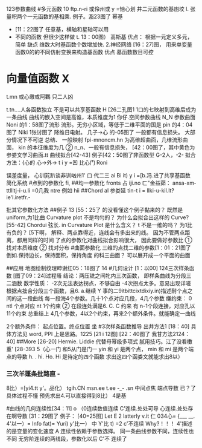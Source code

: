 123参数曲线
#多元函数 10
ftp.n-ri 或伶州或 y =忷心划
井二元函数的基凼坟
l. 张量积两个一元函数的基相乘.
例子。㴯23图了 幂基
- [11：22图了 任意基，横轴和星轴可以用
- 不同的函数
但很少这样做
t. 13：00图） 高斯基
优点：
根据一元定义多元，简单
缺点
维数大时基函数个数增加快.
2.神经网络
[16：27]图，
用来单变量函数0的的不同仿射变换来构­造基函数
优点
墓函数数目可控
# 向量值函数 X
t.mn 或心缴或阿鸜
只二人凶

t.tn….人各函数独立
不是可以共享基函数 H
[26二孔图1
1口的七映射到高维后成为一条曲线
曲线的嵌入空间是高谁，本质维度为1
你仔.空间参数曲线 N_N
参数曲面 Noni 的1：58图了流形
流形。无穷小区域，等低于二维平面的国是
pin 的4：04图了
Niki 1张讨图了
降维日电射。 几子→心 的-05图了
一般都有信息损失。
大部分情况下不可逆
总结、 一般映射 fpi-mn­oncm.hn 为高维超曲面，几维流形曲面，
kin 的本征维度为几
② n_n、一般有信息损失，
[42：00图了，其中黄色为参娄文学习曲面.­tt 曲线拟合[42-43]
例子[42：50图了非函数型 G-2人，-2-
拟合方法：{心的 心→外→ t i
y =凹 比心门 Roni

误差度量，
心训筄趴谈非训㕳州1' 口
代二三 ai Bi it)
y i =[b.冯.进了共享基函数
简化系统
#点到的参数化
fi,
##均一参数化 fronts
占 iji.no ㄈ"金益茹： ansa­-xm­ttllltj-i-u.li =0几我
ntre 例如 hii
##Chord al 参娄延
tin-t i = llki-u-kil.l­t?ie­'l.iretfr.-

批其它参数化方法
##例子 13
[55：25了
的没看懂这个例子黏来的？
既然是 uniform,为1比曲 Curvature plot 不是均匀的？
为什么会拟合出这样的 Curve?
[55-42]
Chordui 弦长.
in Curvature Plot 是什么含义？ t 不是一维的吗？
为1比有负的？
[5下啊，
解释、两点靠得近，连线会有多出来的线。
因为不管两点距离，都用同样的时间
了点的参教化对曲线拟合影响很大，
因此要做好参数比
① 找对本质维度
② 找对分布
#曲面参数化
三维的点找二维的参数[1：01：21图了
倒如.保持边长，保持面积，保持角度
的科三曲面？
可以展开成一个平面的曲面

##应用
地图绘制纹理眒谢红05：18图了 14
#几何设计
[1：以00]
124三次样条函数
[图了09：24]过程䁊
结论：两压铣之间牝内三次函数，
即样条曲线为分段三二涵数
数学性质：
-2次无法表达拐点，不够自由
-4次拐点太多。意易出现详嗟
根据点拙合分段三个函数，且6. a.继续
Y 事的二9itbittcixtdixi­y.in)描述耐个点之间的这一段曲线
每一段海4个参数。几十1个点对应几段，4几个参数
缣约束：
0 ntl 个点对应 nt 1个约束
② 在段连处满是6. C. C 约来
有 n-1个段连接，对应孔以11个约束
总重结上
4几个参数，4以2个约束，再来2个额外条件。就能确­定一曲线

2个额外条件：
起点位置。终点位置 坐
#3次样条函数推导
出井方法1 [18：40]
具体方法见 word, PPI 上是思路。1225
[21 i 12图] [22：40图了
我甘方法2124：40]
##More [26-20]
Hermie. Liddie 代替母幂级多项式
腻用技巧。江了没看櫢重'
[28-393 5（心一门 和5从门是门一
yin 和 yi 是两个点，
min 和 mi 是两个端点的导数
h. . hi. Ho. Hi 是待定的四个函数
求出这四个函娄文就能求出8以）
### 三次羊蓬条批臵直 -
8比）=[yi4.tt y'。品化） tgih.CN
msn.ee t.ee -_-
.sn
中间点焦 端点导数
已？了具体过程不懂
预先求出4.可以直接得到8比）
4是基

#曲线的几何连续性[34：11] o
（0连续数值连续
C'连续.处处可导
心连续.处处存在啊导数
[31：29图了
例子： [40=25图]
Let E 2
latterly
v.it
仁 03­4心= {___
__.
4'以一）= Info fat)= Yuri)
y'比一） 中 Y'比 t) =2 c'不连续
Why?！！！
4'描述的是变量的变化速度
A 连续性依赖于参数选择。
同一条曲线参数不同，连续性也不同
无穷阶连续的两线段，参数化以后 C'不
连续了

